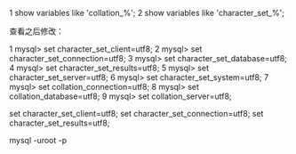 1 show variables like 'collation_%';
2 show variables like 'character_set_%';

查看之后修改：

1 mysql> set character_set_client=utf8;
2 mysql> set character_set_connection=utf8;
3 mysql> set character_set_database=utf8;
4 mysql> set character_set_results=utf8;
5 mysql> set character_set_server=utf8;
6 mysql> set character_set_system=utf8;
7 mysql> set collation_connection=utf8;
8 mysql> set collation_database=utf8;
9 mysql> set collation_server=utf8;



set character_set_client=utf8;
set character_set_connection=utf8;
set character_set_results=utf8;


mysql -uroot -p


